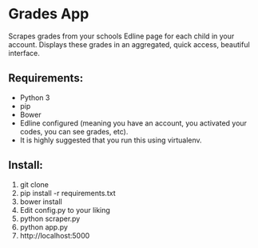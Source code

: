 Grades App
==========

Scrapes grades from your schools Edline page for each child in your account. 
Displays these grades in an aggregated, quick access, beautiful interface.

Requirements:
-------------
* Python 3
* pip
* Bower
* Edline configured (meaning you have an account, you activated your codes, you can see grades, etc). 
* It is highly suggested that you run this using virtualenv.

Install:
--------
1. git clone
2. pip install -r requirements.txt
3. bower install
4. Edit config.py to your liking
5. python scraper.py
6. python app.py
7. http://localhost:5000